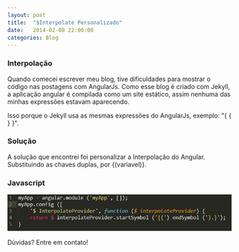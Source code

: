 ```yaml
---
layout: post
title:  "$Interpolate Personalizado"
date:   2014-02-08 22:00:00
categories: Blog
---
```


<h3>Interpolação</h3>
Quando comecei escrever meu blog, tive dificuldades para mostrar o código nas postagens com AngularJs. Como esse blog é criado com Jekyll, a aplicação angular é compilada como um site estático, assim nenhuma das minhas expressões estavam aparecendo. 

Isso porque o Jekyll usa as mesmas expressões do AngularJs, exemplo: "{ { } }".

<h3>Solução</h3>
A solução que encontrei foi personalizar a Interpolação do Angular. Substituindo as chaves duplas, por {(variavel)}.

<h3>Javascript</h3>
<img src="/img/posts/interpolacao.png" />

Dúvidas? Entre em contato!